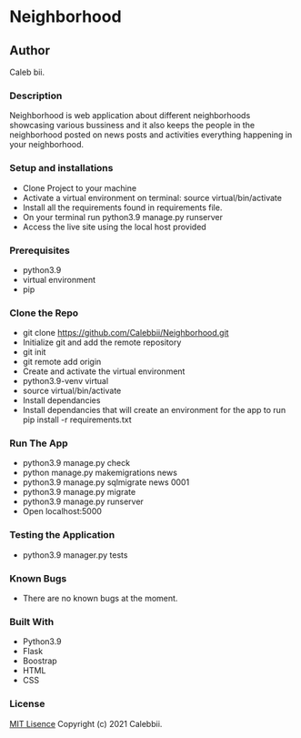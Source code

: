 # Neighborhood
## Author
Caleb bii.
### Description
Neighborhood is web application about different neighborhoods showcasing various bussiness and it also keeps the people in the neighborhood posted on news posts and activities everything happening in your neighborhood.

### Setup and installations
* Clone Project to your machine
* Activate a virtual environment on terminal: source virtual/bin/activate
* Install all the requirements found in requirements file.
* On your terminal run python3.9 manage.py runserver
* Access the live site using the local host provided 
### Prerequisites
* python3.9  
* virtual environment
* pip 
### Clone the Repo 
* git clone https://github.com/Calebbii/Neighborhood.git
* Initialize git and add the remote repository
* git init
* git remote add origin <your-repository-url>
* Create and activate the virtual environment
* python3.9-venv virtual
* source virtual/bin/activate
* Install dependancies
* Install dependancies that will create an environment for the app to run pip install -r requirements.txt
  
### Run The App 
* python3.9 manage.py check
* python manage.py makemigrations news
* python3.9 manage.py sqlmigrate news 0001
* python3.9 manage.py migrate
* python3.9 manage.py runserver 
* Open localhost:5000

### Testing the Application
* python3.9 manager.py tests

### Known Bugs
* There are no known bugs at the moment.  

### Built With 
* Python3.9
* Flask
* Boostrap
* HTML
* CSS
### License
[MIT Lisence](https://github.com/Calebbii/Neighborhood/blob/master/LICENSE) Copyright (c) 2021 Calebbii.
